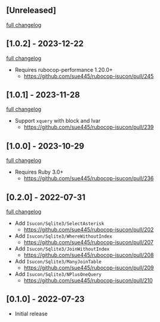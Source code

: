 ## [Unreleased]
[full changelog](http://github.com/sue445/rubocop-isucon/compare/v1.0.2...main)

## [1.0.2] - 2023-12-22
[full changelog](http://github.com/sue445/rubocop-isucon/compare/v1.0.1...v1.0.2)

* Requires rubocop-performance 1.20.0+
  * https://github.com/sue445/rubocop-isucon/pull/245

## [1.0.1] - 2023-11-28
[full changelog](http://github.com/sue445/rubocop-isucon/compare/v1.0.0...v1.0.1)

* Support `xquery` with block and lvar
  * https://github.com/sue445/rubocop-isucon/pull/239

## [1.0.0] - 2023-10-29
[full changelog](http://github.com/sue445/rubocop-isucon/compare/v0.2.0...v1.0.0)

* Requires Ruby 3.0+
  * https://github.com/sue445/rubocop-isucon/pull/236

## [0.2.0] - 2022-07-31
[full changelog](http://github.com/sue445/rubocop-isucon/compare/v0.1.0...v0.2.0)

* Add `Isucon/Sqlite3/SelectAsterisk`
  * https://github.com/sue445/rubocop-isucon/pull/202
* Add `Isucon/Sqlite3/WhereWithoutIndex`
  * https://github.com/sue445/rubocop-isucon/pull/207
* Add `Isucon/Sqlite3/JoinWithoutIndex`
  * https://github.com/sue445/rubocop-isucon/pull/208
* Add `Isucon/Sqlite3/ManyJoinTable`
  * https://github.com/sue445/rubocop-isucon/pull/209
* Add `Isucon/Sqlite3/NPlusOneQuery`
  * https://github.com/sue445/rubocop-isucon/pull/210

## [0.1.0] - 2022-07-23

- Initial release
